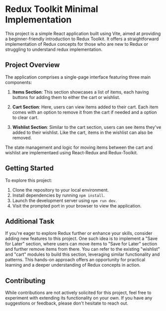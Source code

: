 # Redux Toolkit Minimal Implementation

This project is a simple React application built using Vite, aimed at providing a beginner-friendly introduction to Redux Toolkit. It offers a straightforward implementation of Redux concepts for those who are new to Redux or struggling to understand redux implementation.

## Project Overview

The application comprises a single-page interface featuring three main components:

1. **Items Section**: This section showcases a list of items, each having buttons for adding them to either the cart or wishlist.

2. **Cart Section**: Here, users can view items added to their cart. Each item comes with an option to remove it from the cart if needed and a option to clear cart.

3. **Wishlist Section**: Similar to the cart section, users can see items they've added to their wishlist. Like the cart, items in the wishlist can also be removed.

The state management and logic for moving items between the cart and wishlist are implementaed using React-Redux and Redux-Toolkit. 

## Getting Started

To explore this project:

1. Clone the repository to your local environment.
2. Install dependencies by running `npm install`.
3. Launch the development server using `npm run dev`.
4. Visit the prompted port in your browser to view the application.

## Additional Task

If you're eager to explore Redux further or enhance your skills, consider adding new features to this project. One such idea is to implement a "Save for Later" section, where users can move items to "Save for Later" section and further remove items from there. You can refer to the existing "wishlist" and "cart" modules to build this section, leveraging similar functionality and patterns. This hands-on approach offers an opportunity for practical learning and a deeper understanding of Redux concepts in action.

## Contributing

While contributions are not actively solicited for this project, feel free to experiment with extending its functionality on your own. If you have any suggestions or feedback, please don't hesitate to reach out.


